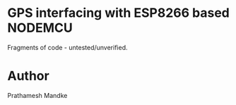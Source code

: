 # GPS interfacing with ESP8266 based NODEMCU

Fragments of code - untested/unverified.

# Author

Prathamesh Mandke
